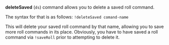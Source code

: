 **deleteSaved** (`ds`) command allows you to delete a saved roll command.

The syntax for that is as follows:
```!deleteSaved comand-name```

This will delete your saved roll command by that name, allowing you to save more roll commands in 
its place. Obviously, you have to have saved a roll command via `!saveRoll` prior to attempting to 
delete it.